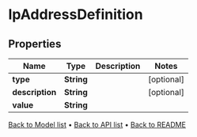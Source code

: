 

# IpAddressDefinition


## Properties

| Name | Type | Description | Notes |
|------------ | ------------- | ------------- | -------------|
|**type** | **String** |  |  [optional] |
|**description** | **String** |  |  [optional] |
|**value** | **String** |  |  |



[Back to Model list](../README.md#documentation-for-models) &#8226; [Back to API list](../README.md#documentation-for-api-endpoints) &#8226; [Back to README](../README.md)


